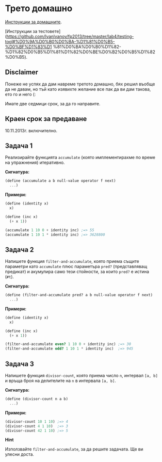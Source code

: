 # Трето домашно

[Инструкции за домашните](https://github.com/IvanIvanov/fp2013/tree/master/lab4#%D0%94%D0%BE%D0%BC%D0%B0%D1%88%D0%BD%D0%B8).

[Инструкции за тестовете](https://github.com/IvanIvanov/fp2013/tree/master/lab4/testing-tool#%D0%9A%D0%B0%D0%BA-%D1%81%D0%B5-%D0%BF%D1%83%D1
%81%D0%BA%D0%B0%D1%82-%D1%82%D0%B5%D1%81%D1%82%D0%BE%D0%B2%D0%B5%D1%82%D0%B5).

## Disclaimer

Понеже не успях да дам навреме третото домашно, бях решил въобще да не давам,
но тъй като изявихте желание все пак да ви дам такова, ето го и него (:

Имате две седмици срок, за да го направите.

## Краен срок за предаване

10.11.2013г. включително.

## Задача 1

Реализирайте функцията `accumulate` (която имплементирахме по време на
упражнения) итеративно.

**Сигнатура:**

```scheme
(define (accumulate a b null-value operator f next)
  ...)
```

**Примери:**

```scheme
(define (identity x)
  x)

(define (inc x)
  (+ x 1))

(accumulate 1 10 0 + identity inc) ;=> 55
(accumulate 1 10 1 * identity inc) ;=> 3628800
```

## Задача 2

Напишете функция `filter-and-accumulate`, която приема същите параметри като
`accumulate` плюс параметъра `pred?` (представляващ предикат) и акумулира само
тези стойности, за които `pred?` е истина (`#t`).

**Сигнатура:**

```scheme
(define (filter-and-accumulate pred? a b null-value operator f next)
  ...)
```

**Примери:**

```scheme
(define (identity x)
  x)

(define (inc x)
  (+ x 1))

(filter-and-accumulate even? 1 10 0 + identity inc) ;=> 30
(filter-and-accumulate odd? 1 10 1 * identity inc)  ;=> 945
```

## Задача 3

Напишете функция `divisor-count`, която приема число `n`, интервал `[a, b]` и
връща броя на делителите на `n` в интервала `[a, b]`.

**Сигнатура:**

```scheme
(define (divisor-count n a b)
  ...)
```

**Примери:**

```scheme
(divisor-count 10 1 10) ;=> 4
(divisor-count 4 1 10)  ;=> 3
(divisor-count 42 1 10) ;=> 5
```

**Hint**

Използвайте `filter-and-accumulate`, за да решите задачата. Ще ви улесни доста.
